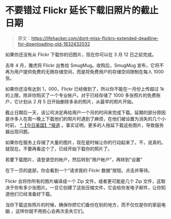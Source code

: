 # 不要错过 Flickr 延长下载旧照片的截止日期

> 原文：<https://lifehacker.com/dont-miss-flickrs-extended-deadline-for-downloading-old-1832432032>

如果你还没有从 Flickr 下载你的旧图片，现在你可以在 3 月 12 日之前完成。



去年 4 月，雅虎将 Flickr 出售给 SmugMug。收购后，SmugMug 宣布，它将不再为用户提供免费的无限存储空间，而是将免费用户的存储空间限制在每人 1000 张。

如果你还没有达到 1，000，Flickr 已经做到了，所以你不能在一月份上传超过 1k 的上限，除非你购买了一个专业帐户。对于已经存储了 1000 多张照片的免费账户，它计划从 2 月 5 日开始删除多余的照片，从最早的照片开始。

截止日期后一天，该公司决定再给用户一个月的时间来完成下载。延期的部分原因是许多人在周一晚上下载他们的照片时遇到了麻烦，在他们被设置为消失的几个小时前， [*【今日美国】*报道](https://www.usatoday.com/story/tech/talkingtech/2019/02/06/flickr-extends-photo-delete-deadline-after-uproar-users/2791072002/) 。事实证明，更多的人拖延下载这些图片，导致服务器出现问题。

如果你在服务上存储了大量的图片，现在是时候让你的行动起来了。不，说真的。就现在。不要再看这个了，已经开始下载你的照片了。

若要下载图片，请登录您的帐户，然后转到“用户帐户”，再转到“设置”

在下一页的底部，你会看到一个“请求我的 Flickr 数据”按钮。点击并等待。

Flickr 会将你所有的图片编译成一个 Zip 文件，或者更可能是几个 Zip 文件，这取决于你有多少张图片。一旦它创建了这些压缩文件，它会给你发电子邮件，让你知道他们已经准备好下载。

当你下载这些照片的时候，确保你把它们备份在别的地方，而不仅仅是你的家庭电脑 ，这样你就不用担心会再次丢失它们。